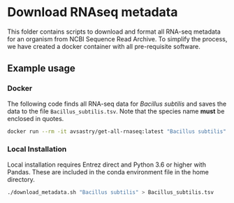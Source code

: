 # Download RNAseq metadata

This folder contains scripts to download and format all RNA-seq metadata for an organism from NCBI Sequence Read Archive. To simplify the process, we have created a docker container with all pre-requisite software.

## Example usage

### Docker

The following code finds all RNA-seq data for *Bacillus subtilis* and saves the data to the file `Bacillus_subtilis.tsv`. Note that the species name **must** be enclosed in quotes.

```bash
docker run --rm -it avsastry/get-all-rnaseq:latest "Bacillus subtilis" > Bacillus_subtilis.tsv
```

### Local Installation

Local installation requires Entrez direct and Python 3.6 or higher with Pandas. These are included in the conda environment file in the home directory.

```bash
./download_metadata.sh "Bacillus subtilis" > Bacillus_subtilis.tsv
```
